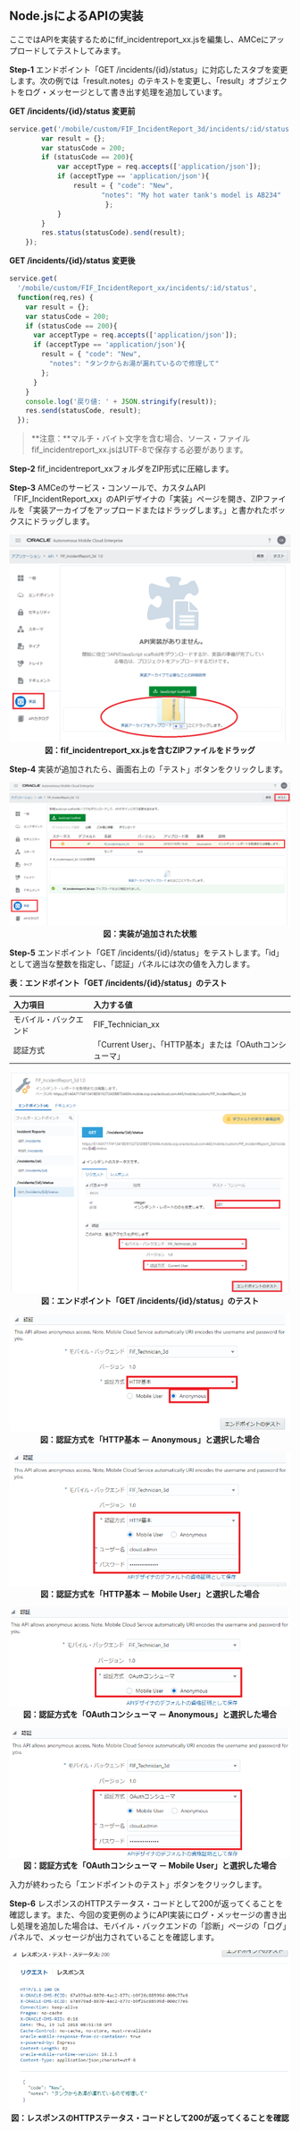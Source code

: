 ## Node.jsによるAPIの実装

ここではAPIを実装するためにfif_incidentreport_xx.jsを編集し、AMCeにアップロードしてテストしてみます。

**Step-1** エンドポイント「GET /incidents/{id}/status」に対応したスタブを変更します。次の例では「result.notes」のテキストを変更し、「result」オブジェクトをログ・メッセージとして書き出す処理を追加しています。

**GET /incidents/{id}/status 変更前**

```javascript
service.get('/mobile/custom/FIF_IncidentReport_3d/incidents/:id/status', function(req,res) {
		var result = {};
		var statusCode = 200;
		if (statusCode == 200){
			var acceptType = req.accepts(['application/json']);
			if (acceptType == 'application/json'){
				result = { "code": "New",
					   "notes": "My hot water tank's model is AB234"
					    };
			}
		}
		res.status(statusCode).send(result);
	});
```

**GET /incidents/{id}/status 変更後**

```javascript
service.get(
  '/mobile/custom/FIF_IncidentReport_xx/incidents/:id/status',
  function(req,res) {
    var result = {};
    var statusCode = 200;
    if (statusCode == 200){
      var acceptType = req.accepts(['application/json']);
      if (acceptType == 'application/json'){
        result = { "code": "New",
          "notes": "タンクからお湯が漏れているので修理して"
        };
      }
    }
    console.log('戻り値: ' + JSON.stringify(result));
    res.send(statusCode, result);
  });
```

>**注意：**マルチ・バイト文字を含む場合、ソース・ファイルfif_incidentreport_xx.jsはUTF-8で保存する必要があります。

**Step-2** fif_incidentreport_xxフォルダをZIP形式に圧縮します。

**Step-3** AMCeのサービス・コンソールで、カスタムAPI「FIF_IncidentReport_xx」のAPIデザイナの「実装」ページを開き、ZIPファイルを「実装アーカイブをアップロードまたはドラッグします。」と書かれたボックスにドラッグします。

<span style="display:block;text-align:center">![](images/5.5.png)<br>
<strong>図：fif_incidentreport_xx.jsを含むZIPファイルをドラッグ</strong>
</span>

**Step-4** 実装が追加されたら、画面右上の「テスト」ボタンをクリックします。

<span style="display:block;text-align:center">![](images/5.6.png)<br>
<strong>図：実装が追加された状態</strong>
</span>

**Step-5** エンドポイント「GET /incidents/{id}/status」をテストします。「id」として適当な整数を指定し、「認証」パネルには次の値を入力します。

**表：エンドポイント「GET /incidents/{id}/status」のテスト**

| 入力項目 | 入力する値                                                         |
| :------- | :----------------------------------------------------------- |
| モバイル・バックエンド     | FIF_Technician_xx |
| 認証方式     | 「Current User」、「HTTP基本」または「OAuthコンシューマ」 |

<span style="display:block;text-align:center">![](images/5.7.png)<br>
<strong>図：エンドポイント「GET /incidents/{id}/status」のテスト</strong>
</span>

<span style="display:block;text-align:center">![](images/5.8.png)<br>
<strong>図：認証方式を「HTTP基本 － Anonymous」と選択した場合</strong>
</span>

<span style="display:block;text-align:center">![](images/5.9.png)<br>
<strong>図：認証方式を「HTTP基本 － Mobile User」と選択した場合</strong>
</span>

<span style="display:block;text-align:center">![](images/5.10.png)<br>
<strong>図：認証方式を「OAuthコンシューマ － Anonymous」と選択した場合</strong>
</span>

<span style="display:block;text-align:center">![](images/5.11.png)<br>
<strong>図：認証方式を「OAuthコンシューマ － Mobile User」と選択した場合</strong>
</span>

入力が終わったら「エンドポイントのテスト」ボタンをクリックします。

**Step-6** レスポンスのHTTPステータス・コードとして200が返ってくることを確認します。また、今回の変更例のようにAPI実装にログ・メッセージの書き出し処理を追加した場合は、モバイル・バックエンドの「診断」ページの「ログ」パネルで、メッセージが出力されていることを確認します。

<span style="display:block;text-align:center">![](images/5.12.png)<br>
<strong>図：レスポンスのHTTPステータス・コードとして200が返ってくることを確認</strong>
</span>
